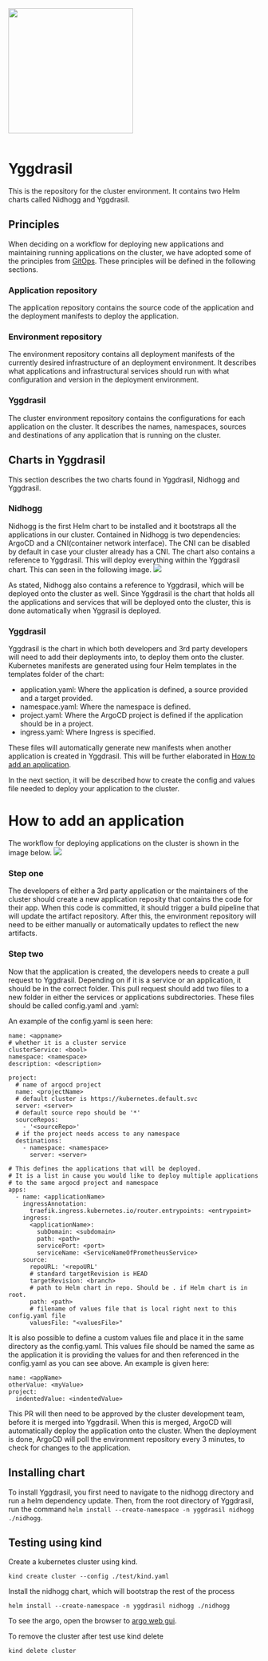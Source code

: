 <img src="docs/images/Energinet-logo.png" width="250" style="margin-bottom: 3%">

# Yggdrasil
This is the repository for the cluster environment. It contains two Helm charts called Nidhogg and Yggdrasil.

## Principles
When deciding on a workflow for deploying new applications and maintaining running applications on the cluster, we have adopted some of the principles from [GitOps](https://www.gitops.tech/). These principles will be defined in the following sections. 

### Application repository
The application repository contains the source code of the application and the deployment manifests to deploy the application. 

### Environment repository
The environment repository contains all deployment manifests of the currently desired infrastructure of an deployment environment. It describes what applications and infrastructural services should run with what configuration and version in the deployment environment.

### Yggdrasil
The cluster environment repository contains the configurations for each application on the cluster. It describes the names, namespaces, sources and destinations of any application that is running on the cluster. 

## Charts in Yggdrasil
This section describes the two charts found in Yggdrasil, Nidhogg and Yggdrasil. 

### Nidhogg
Nidhogg is the first Helm chart to be installed and it bootstraps all the applications in our cluster. Contained in Nidhogg is two dependencies: ArgoCD and a CNI(container network interface). The CNI can be disabled by default in case your cluster already has a CNI. The chart also contains a reference to Yggdrasil. This will deploy everything within the Yggdrasil chart.
This can seen in the following image.
<img src="docs/images/cluster.png">

As stated, Nidhogg also contains a reference to Yggdrasil, which will be deployed onto the cluster as well. Since Yggdrasil is the chart that holds all the applications and services that will be deployed onto the cluster, this is done automatically when Yggrasil is deployed.

### Yggdrasil
Yggdrasil is the chart in which both developers and 3rd party developers will need to add their deployments into, to deploy them onto the cluster. Kubernetes manifests are generated using four Helm templates in the templates folder of the chart:
- application.yaml: Where the application is defined, a source provided and a target provided.
- namespace.yaml: Where the namespace is defined.
- project.yaml: Where the ArgoCD project is defined if the application should be in a project. 
- ingress.yaml: Where Ingress is specified. 

These files will automatically generate new manifests when another application is created in Yggdrasil. This will be further elaborated in [How to add an application](#how-to-add-an-application).

In the next section, it will be described how to create the config and values file needed to deploy your application to the cluster. 

# How to add an application
The workflow for deploying applications on the cluster is shown in the image below. 
<img src="docs/images/newWorkflow.png">

### Step one
The developers of either a 3rd party application or the maintainers of the cluster should create a new application reposity that contains the code for their app. When this code is committed, it should trigger a build pipeline that will update the artifact repository. After this, the environment repository will need to be either manually or automatically updates to reflect the new artifacts. 

### Step two
Now that the application is created, the developers needs to create a pull request to Yggdrasil. Depending on if it is a service or an application, it should be in the correct folder. This pull request should add two files to a new folder in either the services or applications subdirectories. These files should be called config.yaml and <nameofapp>.yaml:

An example of the config.yaml is seen here: 

```
name: <appname>
# whether it is a cluster service
clusterService: <bool>
namespace: <namespace>
description: <description>

project:
  # name of argocd project
  name: <projectName>
  # default cluster is https://kubernetes.default.svc
  server: <server>
  # default source repo should be '*'
  sourceRepos:
    - '<sourceRepo>'
  # if the project needs access to any namespace
  destinations: 
    - namespace: <namespace>
      server: <server>
    
# This defines the applications that will be deployed. 
# It is a list in cause you would like to deploy multiple applications 
# to the same argocd project and namespace
apps:
  - name: <applicationName>
    ingressAnnotation:
      traefik.ingress.kubernetes.io/router.entrypoints: <entrypoint>
    ingress:
      <applicationName>:  
        subDomain: <subdomain>
        path: <path>
        servicePort: <port>
        serviceName: <ServiceNameOfPrometheusService> 
    source:
      repoURL: '<repoURL'
      # standard targetRevision is HEAD
      targetRevision: <branch>
      # path to Helm chart in repo. Should be . if Helm chart is in root. 
      path: <path>
      # filename of values file that is local right next to this config.yaml file
      valuesFile: "<valuesFile>"
```

It is also possible to define a custom values file and place it in the same directory as the config.yaml. This values file should be named the same as the application it is providing the values for and then referenced in the config.yaml as you can see above. An example is given here: 

```
name: <appName>
otherValue: <myValue>
project: 
  indentedValue: <indentedValue>
```

This PR will then need to be approved by the cluster development team, before it is merged into Yggdrasil. When this is merged, ArgoCD will automatically deploy the application onto the cluster. 
When the deployment is done, ArgoCD will poll the environment repository every 3 minutes, to check for changes to the application. 

## Installing chart
To install Yggdrasil, you first need to navigate to the nidhogg directory and run a helm dependency update.
Then, from the root directory of Yggdrasil, run the command `helm install --create-namespace -n yggdrasil nidhogg ./nidhogg`. 

## Testing using kind

Create a kubernetes cluster using kind.

    kind create cluster --config ./test/kind.yaml 

Install the nidhogg chart, which will bootstrap the rest of the process

    helm install --create-namespace -n yggdrasil nidhogg ./nidhogg

To see the argo, open the browser to [argo web gui](https://localhost:30080).

To remove the cluster after test use kind delete

    kind delete cluster 
